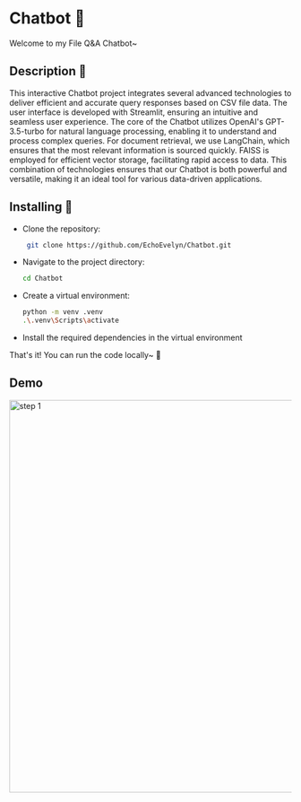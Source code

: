 # Chatbot 🤖

Welcome to my File Q&A Chatbot~

## Description 📒

This interactive Chatbot project integrates several advanced technologies to deliver efficient and accurate query responses based on CSV file data. The user interface is developed with Streamlit, ensuring an intuitive and seamless user experience. The core of the Chatbot utilizes OpenAI's GPT-3.5-turbo for natural language processing, enabling it to understand and process complex queries. For document retrieval, we use LangChain, which ensures that the most relevant information is sourced quickly. FAISS is employed for efficient vector storage, facilitating rapid access to data. This combination of technologies ensures that our Chatbot is both powerful and versatile, making it an ideal tool for various data-driven applications.

## Installing 🚀

- Clone the repository:
  ```bash
   git clone https://github.com/EchoEvelyn/Chatbot.git
- Navigate to the project directory:
  ```bash
  cd Chatbot
- Create a virtual environment:
  ```bash
  python -m venv .venv
  .\.venv\Scripts\activate
- Install the required dependencies in the virtual environment

That's it! You can run the code locally~ 🥳

## Demo

<img src="images/1.png" alt="step 1" width="700"/>
